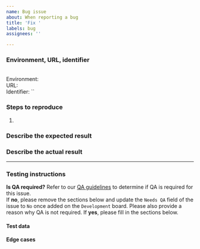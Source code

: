 ```yaml
---
name: Bug issue
about: When reporting a bug
title: 'Fix '
labels: bug
assignees: ''

---
```


<!--
Check the following when creating an issue:
* Did you add a proper title?
  * Start with a verb e.g. _Fix_ or _Update_ (imperative mood)
  * Only a capital at the start of the title (except for brand names e.g. _GitHub_)
  * No punctuation
* Did you add it in the right project ([Development](https://github.com/orgs/Phished-BV/projects/2/views/1))?
* Did you add the correct labels?
-->

### Environment, URL, identifier

<br />Environment: 
<br />URL: 
<br />Identifier: ``

### Steps to reproduce

1. 

### Describe the expected result
<!-- Consider including Notion links, Figma documents, screenshots, videos -->

### Describe the actual result

---

### Testing instructions

**Is QA required?**
Refer to our [QA guidelines](https://www.notion.so/phished/Quality-assurance-d583183bb7d345a086ca2117915c534e?pvs=4#e6f36688fd014e9ab5562ec36efeb895) to determine if QA is required for this issue.  
If **no**, please remove the sections below and update the `Needs QA` field of the issue to `No` once added on the `Development` board.  Please also provide a reason why QA is not required.
If **yes**, please fill in the sections below.  

<!-- Affected areas and expected result are already described above -->

#### Test data
<!-- Database tables, SQL query to run, sample data to use, environment variables, feature flags, Postman collection, permissions -->

#### Edge cases
<!-- Non-happy paths that should be tested -->
